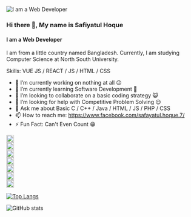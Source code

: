 ![I am a Web Developer](https://arturssmirnovs.github.io/github-profile-readme-generator/images/banner.png)
### Hi there 👋, My name is Safiyatul Hoque
#### I am a Web Developer

I am from a little country named Bangladesh. Currently, I am studying Computer Science at North South University.  

Skills: VUE JS / REACT / JS / HTML / CSS

- 🔭 I’m currently working on nothing at all 😉 
- 🌱 I’m currently learning Software Development 📲 
- 👯 I’m looking to collaborate on a basic coding strategy 😺 
- 🤔 I’m looking for help with Competitive Problem Solving 😌 
- 💬 Ask me about Basic C / C++ / Java / HTML / JS / PHP / CSS 
- 📫 How to reach me: https://www.facebook.com/safayatul.hoque.7/ 
- ⚡ Fun Fact: Can't Even Count 😁 


[<img src='https://www.flaticon.com/free-icon/github-logo-silhouette-in-a-square_38401?term=github&page=1&position=3&page=1&position=3&related_id=38401&origin=search' alt='github' height='20'>](https://github.com/SafiyatulHoque)  
[<img src='https://www.flaticon.com/free-icon/linkedin_145807?term=linkedin&page=1&position=6&page=1&position=6&related_id=145807&origin=search' alt='linkedin' height='20'>](https://www.linkedin.com/in/safiyatul-hoque-0433b0ab/)  
[<img src='https://cdn.jsdelivr.net/npm/simple-icons@3.0.1/icons/facebook.svg' alt='facebook' height='20'>](https://www.facebook.com/safayatul.hoque.7)  
[<img src='https://cdn.jsdelivr.net/npm/simple-icons@3.0.1/icons/twitter.svg' alt='twitter' height='20'>](https://twitter.com/SafayatulHoqueS)  
[<img src='https://cdn.jsdelivr.net/npm/simple-icons@3.0.1/icons/stackoverflow.svg' alt='stackoverflow' height='20'>](https://stackoverflow.com/users/15285796)  
[<img src='https://cdn.jsdelivr.net/npm/simple-icons@3.0.1/icons/reddit.svg' alt='Reddit' height='20'>](https://www.reddit.com/user/SafiyatulHoque)  
[<img src='https://cdn.jsdelivr.net/npm/simple-icons@3.0.1/icons/icloud.svg' alt='website' height='20'>](https://safiyatulhoque.com/)  

[![Top Langs](https://github-readme-stats.vercel.app/api/top-langs/?username=SafiyatulHoque)](https://github.com/anuraghazra/github-readme-stats)

![GitHub stats](https://github-readme-stats.vercel.app/api?username=SafiyatulHoque&show_icons=true&count_private=true)  

